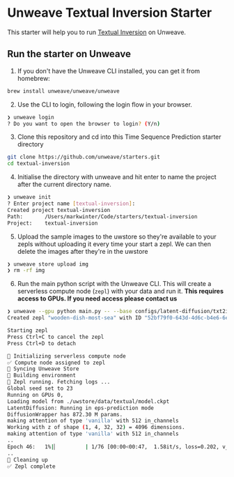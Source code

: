# Unweave Textual Inversion Starter

This starter will help you to run [Textual Inversion](https://github.com/rinongal/textual_inversion) on Unweave.

## Run the starter on Unweave

1. If you don't have the Unweave CLI installed, you can get it from homebrew:

```bash
brew install unweave/unweave/unweave
````

2. Use the CLI to login, following the login flow in your browser.

```bash
❯ unweave login
? Do you want to open the browser to login? (Y/n)
```

3. Clone this repository and cd into this Time Sequence Prediction starter directory

```bash
git clone https://github.com/unweave/starters.git
cd textual-inversion 
```

4. Initialise the directory with unweave and hit enter to name the project after the current directory name.

```bash
❯ unweave init
? Enter project name [textual-inversion]:
Created project textual-inversion
Path:    	/Users/markwinter/Code/starters/textual-inversion
Project: 	textual-inversion
```

5. Upload the sample images to the uwstore so they're available to your zepls without uploading it every time your start a zepl. We can then delete the images after they're in the uwstore

```bash
❯ unweave store upload img
❯ rm -rf img
```

6. Run the main python script with the Unweave CLI. This will create a serverless compute node (`zepl`) with your data and run it. **This requires access to GPUs. If you need access please contact us**

```bash
❯ unweave --gpu python main.py -- --base configs/latent-diffusion/txt2img-1p4B-finetune.yaml -t --actual_resume ./uwstore/data/textual/model.ckpt -n test --gpus 0, --data_root ./uwstore/data/textual --init_word sculpture --no-test --logdir ./uwstore/output
Created zepl "wooden-dish-most-sea" with ID "52bf79f0-643d-4d6c-b4e6-6ecbef3c9315"

Starting zepl
Press Ctrl+C to cancel the zepl
Press Ctrl+D to detach

🔄 Initializing serverless compute node
✅ Compute node assigned to zepl
🔄 Syncing Unweave Store
🔄 Building environment
🚀 Zepl running. Fetching logs ...
Global seed set to 23
Running on GPUs 0,
Loading model from ./uwstore/data/textual/model.ckpt
LatentDiffusion: Running in eps-prediction mode
DiffusionWrapper has 872.30 M params.
making attention of type 'vanilla' with 512 in_channels
Working with z of shape (1, 4, 32, 32) = 4096 dimensions.
making attention of type 'vanilla' with 512 in_channels
..
Epoch 46:   1%|▏         | 1/76 [00:00<00:47,  1.58it/s, loss=0.202, v_num=0, train/loss_simple_step=0.167, train/loss_vlb_step=0.000563, train/loss_step=0.167, global_step=3449.0, train/Epoch 46:   1%|▏         | 1/76 [00:00<00:47,  1.58it/s, loss=0.21, v_num=0, train/loss_simple_step=0.257, train/loss_vlb_step=0.0568, train/loss_step=0.257, global_step=3450.0, train/losEpoch 46:   3%|▎         | 2/76 [00:00<00:35,  2.08it/s, loss=0.21, v_num=0, train/loss_simple_step=0.257, train/loss_vlb_step=0.0568, train/loss_step=0.257, global_step=3450.0, train/losEpoch 46:   3%|▎         | 2/76 [00:00<00:35,  2.08it/s, loss=0.201, v_num=0, train/loss_simple_step=0.115, train/loss_vlb_step=0.00043, train/loss_step=0.115, global_step=3451.0, train/lEpoch 46:   4%|▍         | 3/76 [00:01<00:31,  2.33it/s, loss=0.201, v_num=0, train/loss_simple_step=0.115, train/loss_vlb_step=0.00043, train/loss_step=0.115, global_step=3451.0, train/lEpoch 46:   4%|▍         | 3/76 [00:01<00:31,  2.33it/s, loss=0.196, v_num=0, train/loss_simple_step=0.120, train/loss_vlb_step=0.000615, train/loss_step=0.120, global_step=3452.0, train/Epoch 46:   5%|▌         | 4/76 [00:01<00:29,  2.47it/s, loss=0.196, v_num=0, train/loss_simple_step=0.120, train/loss_vlb_step=0.000615, train/loss_step=0.120, global_step=3452.0, train/Epoch 46:   5%|▌         | 4/76 [00:01<00:29,  2.47it/s, loss=0.186, v_num=0, train/loss_simple_step=0.163, train/loss_vlb_step=0.000609, train/loss_step=0.163, global_step=3453.0, train/Epoch 46:   7%|▋         | 5/76 [00:01<00:27,  2.56it/s, loss=0.186, v_num=0, train/loss_simple_step=0.163, train/loss_vlb_step=0.000609, train/loss_step=0.163, global_step=3453.0, train/Epoch 46:   7%|▋         | 5/76 [00:01<00:27,  2.56it/s, loss=0.198, v_num=0, train/loss_simple_step=0.359, train/loss_vlb_step=0.00504, train/loss_step=0.359, global_step=3454.0, train/lEpoch 46:   8%|▊         | 6/76 [00:02<00:26,  2.63it/s, loss=0.198, v_num=0, train/loss_simple_step=0.359, train/loss_vlb_step=0.00504, train/loss_step=0.359, global_step=3454.0, train/lEpoch 46:   8%|▊         | 6/76 [00:02<00:26,  2.62it/s, loss=0.199, v_num=0, train/loss_simple_step=0.282, train/loss_vlb_step=0.00227, train/loss_step=0.282, global_step=3455.0, train/lEpoch 46:   9%|▉         | 7/76 [00:02<00:25,  2.68it/s, loss=0.199, v_num=0, train/loss_simple_step=0.282, train/loss_vlb_step=0.00227, train/loss_step=0.282, global_step=3455.0, train/lEpoch 46:   9%|▉         | 7/76 [00:02<00:25,  2.68it/s, loss=0.208, v_num=0, train/loss_simple_step=0.348, train/loss_vlb_step=0.00496, train/loss_step=0.348, global_step=3456.0, train/lEpoch 46:  11%|█         | 8/76 [00:02<00:25,  2.72it/s, loss=0.208, v_num=0, train/loss_simple_step=0.348, train/loss_vlb_step=0.00496, train/loss_step=0.348, global_step=3456.0, train/lEpoch 46:  11%|█         | 8/76 [00:02<00:25,  2.72it/s, loss=0.208, v_num=0, train/loss_simple_step=0.174, train/loss_vlb_step=0.000594, train/loss_step=0.174, global_step=3457.0, train/Epoch 46:  12%|█▏        | 9/76 [00:03<00:24,  2.75it/s, loss=0.208, v_num=0, train/loss_simple_step=0.174, train/loss_vlb_step=0.000594, train/loss_step=0.174, global_step=3457.0, train/Epoch 46:  12%|█▏        | 9/76 [00:03<00:24,  2.75it/s, loss=0.201, v_num=0, train/loss_simple_step=0.0818, train/loss_vlb_step=0.000285, train/loss_step=0.0818, global_step=3458.0, traiEpoch 46:  13%|█▎        | 10/76 [00:03<00:23,  2.77it/s, loss=0.201, v_num=0, train/loss_simple_step=0.0818, train/loss_vlb_step=0.000285, train/loss_step=0.0818, global_step=3458.0, traEpoch 46:  13%|█▎        | 10/76 [00:03<00:23,  2.77it/s, loss=0.218, v_num=0, train/loss_simple_step=0.475, train/loss_vlb_step=0.00408, train/loss_step=0.475, global_step=3459.0, train/Epoch 46:  14%|█▍        | 11/76 [00:03<00:23,  2.79it/s, loss=0.218, v_num=0, train/loss_simple_step=0.475, train/loss_vlb_step=0.00408, train/loss_step=0.475, global_step=3459.0, train/Epoch 46:  14%|█▍        | 11/76 [00:03<00:23,  2.79it/s, loss=0.218, v_num=0, train/loss_simple_step=0.213, train/loss_vlb_step=0.000999, train/loss_step=0.213, global_step=3460.0, train
..
🧹 Cleaning up
✅ Zepl complete
```

